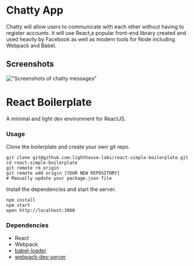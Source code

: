 # Chatty App

Chatty will allow users to communicate with each other without having to register accounts. It will use React,a popular front-end library created and used heavily by Facebook as well as modern tools for Node including Webpack and Babel.

## Screenshots

!["Screenshots of chatty messages"](https://i.gyazo.com/fd7b401e37864cb3e3c9af3d596577d8.gif)

React Boilerplate
=====================

A minimal and light dev environment for ReactJS.

### Usage

Clone the boilerplate and create your own git repo.

```
git clone git@github.com:lighthouse-labs/react-simple-boilerplate.git
cd react-simple-boilerplate
git remote rm origin
git remote add origin [YOUR NEW REPOSITORY]
# Manually update your package.json file
```

Install the dependencies and start the server.

```
npm install
npm start
open http://localhost:3000
```

### Dependencies

* React
* Webpack
* [babel-loader](https://github.com/babel/babel-loader)
* [webpack-dev-server](https://github.com/webpack/webpack-dev-server)
